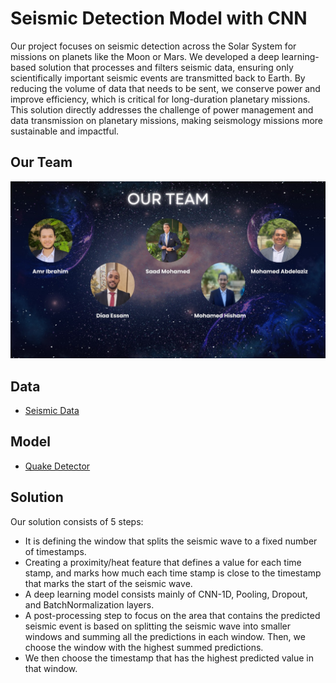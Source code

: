 # Seismic Detection Model with CNN

Our project focuses on seismic detection across the Solar System for missions on planets like the Moon or Mars. We developed a deep learning-based solution that processes and filters seismic data, ensuring only scientifically important seismic events are transmitted back to Earth. By reducing the volume of data that needs to be sent, we conserve power and improve efficiency, which is critical for long-duration planetary missions. This solution directly addresses the challenge of power management and data transmission on planetary missions, making seismology missions more sustainable and impactful.

## Our Team

![](Team.jpeg)

## Data

* [Seismic Data](https://kaggle.com/datasets/mh0386/seismic-data)

## Model

* [Quake Detector](https://www.kaggle.com/models/mh0386/quake-detector)

## Solution

Our solution consists of 5 steps:
* It is defining the window that splits the seismic wave to a fixed number of timestamps.
* Creating a proximity/heat feature that defines a value for each time stamp, and marks how much each time stamp is close to the timestamp that marks the start of the seismic wave.
* A deep learning model consists mainly of CNN-1D, Pooling, Dropout, and BatchNormalization layers.
* A post-processing step to focus on the area that contains the predicted seismic event is based on splitting the seismic wave into smaller windows and summing all the predictions in each window. Then, we choose the window with the highest summed predictions.
* We then choose the timestamp that has the highest predicted value in that window.
